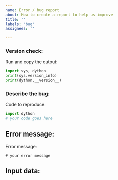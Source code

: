 ```yaml
---
name: Error / bug report
about: How to create a report to help us improve
title: ''
labels: 'bug'
assignees: ''

---
```

<!--
Thank you for taking the time to file a bug report! 
Please follow the guidelines below in order to create 
an effective report.
-->

### Version check:
<!-- 
Please make sure you are using the latest version of Dython, 
and a supported Python version. Latest version and supported 
versions of Python are listed on the README file.
-->
Run and copy the output:
```python
import sys, dython
print(sys.version_info)
print(dython.__version__)
```

### Describe the bug:
<!-- 
A clear and concise description of what the bug is.
Please add the exact code you were running.  
-->
Code to reproduce:
```python
import dython
# your code goes here
```

## Error message:
<!-- Please paste the error message received -->
Error message:
```
# your error message
```

## Input data:
<!-- Add the input data you were using -->

